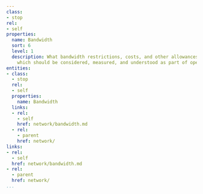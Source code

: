 ```yaml
---
class:
- stop
rel:
- self
properties:
  name: Bandwidth
  sort: 6
  level: 1
  description: What bandwidth restrictions, costs, and other allowances are in place
    which should be considered, measured, and understood as part of operating services?
entities:
- class:
  - stop
  rel:
  - self
  properties:
    name: Bandwidth
  links:
  - rel:
    - self
    href: network/bandwidth.md
  - rel:
    - parent
    href: network/
links:
- rel:
  - self
  href: network/bandwidth.md
- rel:
  - parent
  href: network/
...
```

